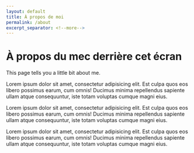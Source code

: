 ```yaml
---
layout: default
title: À propos de moi
permalink: /about
excerpt_separator: <!--more-->
---
```


<div class="container">
  <h1>À propos du mec derrière cet écran</h1>
  <p>This page tells you a little bit about me.</p>
  <p>Lorem ipsum dolor sit amet, consectetur adipisicing elit. Est culpa quos eos libero possimus earum, cum omnis! Ducimus minima repellendus sapiente ullam atque consequuntur, iste totam voluptas cumque magni eius.</p>
  <!--more-->
  <p>Lorem ipsum dolor sit amet, consectetur adipisicing elit. Est culpa quos eos libero possimus earum, cum omnis! Ducimus minima repellendus sapiente ullam atque consequuntur, iste totam voluptas cumque magni eius.</p>
  <p>Lorem ipsum dolor sit amet, consectetur adipisicing elit. Est culpa quos eos libero possimus earum, cum omnis! Ducimus minima repellendus sapiente ullam atque consequuntur, iste totam voluptas cumque magni eius.</p>
</div>
